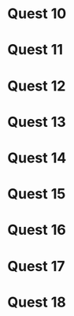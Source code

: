 # Quest 10



# Quest 11



# Quest 12



# Quest 13



# Quest 14



# Quest 15



# Quest 16



# Quest 17



# Quest 18


